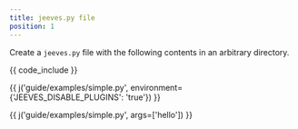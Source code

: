 ```yaml
---
title: jeeves.py file
position: 1
---
```


Create a `jeeves.py` file with the following contents in an arbitrary directory.

{{ code_include }}

{{ j('guide/examples/simple.py', environment={'JEEVES_DISABLE_PLUGINS': 'true'}) }}

{{ j('guide/examples/simple.py', args=['hello']) }}
